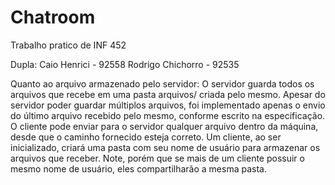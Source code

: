 # Chatroom
Trabalho pratico de INF 452

Dupla:
Caio Henrici - 92558
Rodrigo Chichorro - 92535

Quanto ao arquivo armazenado pelo servidor:
O servidor guarda todos os arquivos que recebe em uma pasta arquivos/ criada pelo mesmo.
Apesar do servidor poder guardar múltiplos arquivos, foi implementado apenas o envio do último arquivo recebido pelo mesmo, conforme escrito na especificação.
O cliente pode enviar para o servidor qualquer arquivo dentro da máquina, desde que o caminho fornecido esteja correto.
Um cliente, ao ser inicializado, criará uma pasta com seu nome de usuário para armazenar os arquivos que receber. Note, porém que se mais de um cliente possuir o mesmo nome de usuário, eles compartilharão a mesma pasta.
